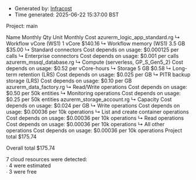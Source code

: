 - Generated by: [Infracost](https://infracost.io)
- Time generated: 2025-06-22 15:37:00 BST

Project: main

Name Monthly Qty Unit Monthly Cost azurerm\_logic\_app\_standard.rg ↳ Workflow vCore (WS1) 1 vCore $140.16 ↳ Workflow memory (WS1) 3.5 GB $35.00 ↳ Standard connectors Cost depends on usage: $0.000125 per calls ↳ Enterprise connectors Cost depends on usage: $0.001 per calls azurerm\_mssql\_database.rg ↳ Compute (serverless, GP\_S\_Gen5\_2) Cost depends on usage: $0.52 per vCore-hours ↳ Storage 5 GB $0.58 ↳ Long-term retention (LRS) Cost depends on usage: $0.025 per GB ↳ PITR backup storage (LRS) Cost depends on usage: $0.10 per GB azurerm\_data\_factory.rg ↳ Read/Write operations Cost depends on usage: $0.50 per 50k entities ↳ Monitoring operations Cost depends on usage: $0.25 per 50k entities azurerm\_storage\_account.rg ↳ Capacity Cost depends on usage: $0.024 per GB ↳ Write operations Cost depends on usage: $0.00036 per 10k operations ↳ List and create container operations Cost depends on usage: $0.00036 per 10k operations ↳ Read operations Cost depends on usage: $0.00036 per 10k operations ↳ All other operations Cost depends on usage: $0.00036 per 10k operations Project total $175.74

Overall total $175.74

7 cloud resources were detected:  
∙ 4 were estimated  
∙ 3 were free